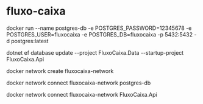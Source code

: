 # fluxo-caixa

docker run --name postgres-db -e POSTGRES_PASSWORD=12345678 -e POSTGRES_USER=fluxocaixa -e POSTGRES_DB=fluxocaixa -p 5432:5432 -d postgres:latest

dotnet ef database update --project FluxoCaixa.Data --startup-project FluxoCaixa.Api

docker network create fluxocaixa-network

docker network connect fluxocaixa-network postgres-db

docker network connect fluxocaixa-network FluxoCaixa.Api

